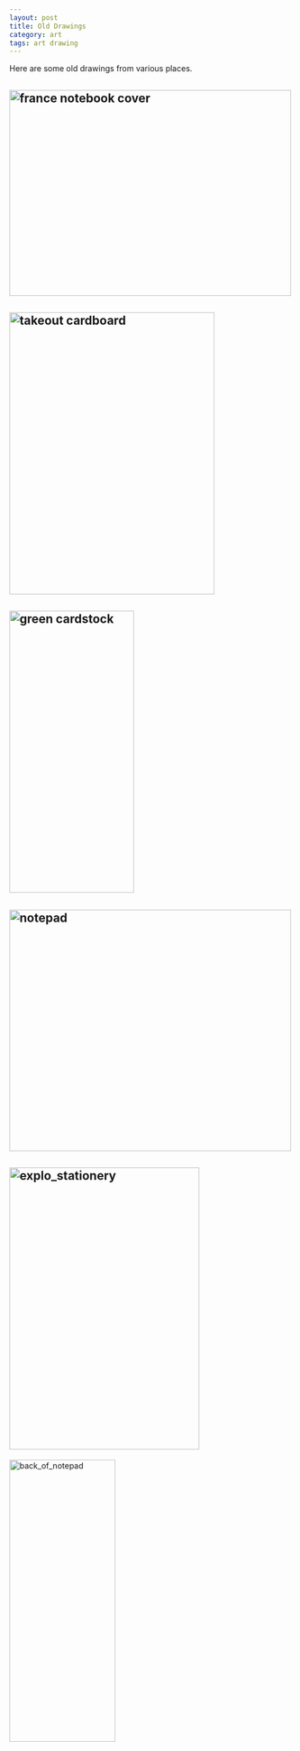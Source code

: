 ```yaml
---
layout: post
title: Old Drawings
category: art  
tags: art drawing  
---
```


Here are some old drawings from various places.

<a href="http://www.flickr.com/photos/79212667@N07/7091465797/" title="france notebook cover by dmerand, on Flickr"><img src="http://farm6.staticflickr.com/5457/7091465797_0e1cb1d4d3.jpg" width="500" height="365" alt="france notebook cover"></a>
---
<a href="http://www.flickr.com/photos/79212667@N07/6945397340/" title="takeout cardboard by dmerand, on Flickr"><img src="http://farm6.staticflickr.com/5152/6945397340_7ca5fd92c1.jpg" width="364" height="500" alt="takeout cardboard"></a>
---
<a href="http://www.flickr.com/photos/79212667@N07/6945397894/" title="green cardstock by dmerand, on Flickr"><img src="http://farm8.staticflickr.com/7249/6945397894_596ea7d661.jpg" width="221" height="500" alt="green cardstock"></a>
---
<a href="http://www.flickr.com/photos/79212667@N07/7091467119/" title="notepad by dmerand, on Flickr"><img src="http://farm6.staticflickr.com/5462/7091467119_45db8f5a4b.jpg" width="500" height="428" alt="notepad"></a>
---
<a href="http://www.flickr.com/photos/79212667@N07/6945398690/" title="explo_stationery by dmerand, on Flickr"><img src="http://farm6.staticflickr.com/5349/6945398690_68a8b5b5b2.jpg" width="337" height="500" alt="explo_stationery"></a>
---
<a href="http://www.flickr.com/photos/79212667@N07/6945399032/" title="back_of_notepad by dmerand, on Flickr"><img src="http://farm6.staticflickr.com/5159/6945399032_cec2640b44.jpg" width="188" height="500" alt="back_of_notepad"></a>
